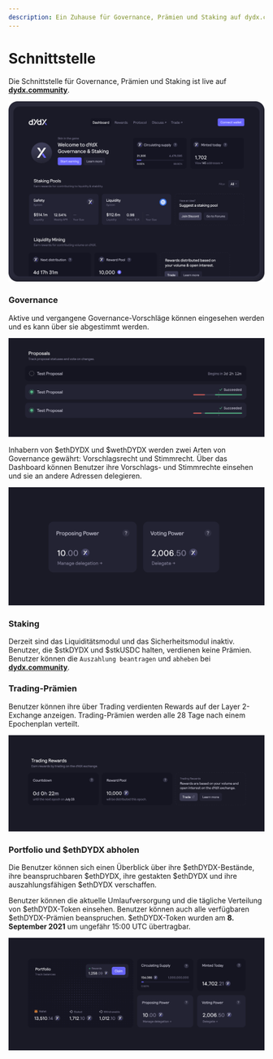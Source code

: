 ```yaml
---
description: Ein Zuhause für Governance, Prämien und Staking auf dydx.community
---
```


# Schnittstelle

Die Schnittstelle für Governance, Prämien und Staking ist live auf [**dydx.community**](https://dydx.community).

![Verdienen Sie Prämien und holen Sie sie ab, oder stimmen Sie über Vorschläge ab.](../.gitbook/assets/4.1-landing-page-interface.png)

### Governance

Aktive und vergangene Governance-Vorschläge können eingesehen werden und es kann über sie abgestimmt werden.

![Verfolgen Sie den Status des Vorschlages und stimmen Sie über Änderungen ab.](../.gitbook/assets/4.2-track-proposals.png)

Inhabern von $ethDYDX und $wethDYDX werden zwei Arten von Governance gewährt: Vorschlagsrecht und Stimmrecht. Über das Dashboard können Benutzer ihre Vorschlags- und Stimmrechte einsehen und sie an andere Adressen delegieren.

![Delegieren Sie Ihre Vorschlags- und Stimmrechte](../.gitbook/assets/4.3-delegate-voting.png)

### Staking

Derzeit sind das Liquiditätsmodul und das Sicherheitsmodul inaktiv. Benutzer, die $stkDYDX und $stkUSDC halten, verdienen keine Prämien. Benutzer können die `Auszahlung beantragen` und `abheben` bei [**dydx.community**](https://dydx.community).

### Trading-Prämien

Benutzer können ihre über Trading verdienten Rewards auf der Layer 2-Exchange anzeigen. Trading-Prämien werden alle 28 Tage nach einem Epochenplan verteilt.

![Traden Sie um Prämien zu erhalten](../.gitbook/assets/4.5-trade-to-rewards.png)

### Portfolio und $ethDYDX abholen

Die Benutzer können sich einen Überblick über ihre $ethDYDX-Bestände, ihre beanspruchbaren $ethDYDX, ihre gestakten $ethDYDX und ihre auszahlungsfähigen $ethDYDX verschaffen.

Benutzer können die aktuelle Umlaufversorgung und die tägliche Verteilung von $ethDYDX-Token einsehen. Benutzer können auch alle verfügbaren $ethDYDX-Prämien beanspruchen. $ethDYDX-Token wurden am **8. September 2021** um ungefähr 15:00 UTC übertragbar.

![Holen Sie sich Ihre Prämien ab](../.gitbook/assets/4.6-claim-rewards.png)

